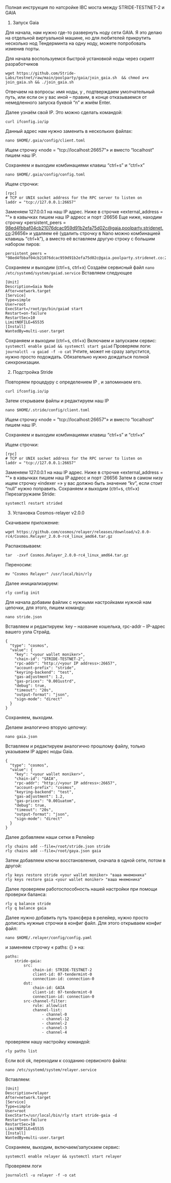 Полная инструкция по натсройке IBC моста между STRIDE-TESTNET-2 и GAIA

1.	Запуск Gaia

Для начала,  нам нужно где-то развернуть ноду сети GAIA. Я это делаю на отдельной виртуальной машине, но для любителей прикрутить несколько нод Тендерминта на одну ноду, можете попробовать изменив порты.

Для начала воспользуемся быстрой установкой ноды через скрипт разработчиков

```wget https://github.com/Stride-Labs/testnet/raw/main/poolparty/gaia/join_gaia.sh  && chmod a+x join_gaia.sh && ./join_gaia.sh ```

Отвечаем на вопросы: имя ноды, y , подтверждаем умолчательный путь, или если он у вас иной – правим, в конце отказываемся от немедленного запуска буквой “n” и жмём Enter.

Далее узнаём свой IP. Это можно сделать командой:

``` curl ifconfig.io/ip ```

Данный адрес нам нужно заменить в нескольких файлах:

``` nano $HOME/.gaia/config/client.toml ```

Ищем строчку «node = "tcp://localhost:26657"» и вместo “localhost” пишем наш IP. 

Сохраняем и выходим комбинациями клавиш “ctrl+s” и “ctrl+x”

``` nano $HOME/.gaia/config/config.toml ```

Ищем строчки: 

```
[rpc]
# TCP or UNIX socket address for the RPC server to listen on
laddr = "tcp://127.0.0.1:26657"
```

Заменяем 127.0.0.1 на наш IP адрес.
Ниже в строчке «external_address = ""» в кавычках пишем наш IP адресс и порт :26656
Еще ниже, находим строчку «persistent_peers = 98ed4fbbaf04cb21076dcac959d91b2efa75d02c@gaia.poolparty.stridenet.co:26656» и удаляем её (удалить строчку в Nano можно комбинацией клавишь “ctrl+k”), а вместо её вставляем другую строку с большим набором пиров:
```
persistent_peers = "98ed4fbbaf04cb21076dcac959d91b2efa75d02c@gaia.poolparty.stridenet.co:26656,100f7e8485c6bc672037140f13cadadd133a2a4e@116.202.227.117:23656,6b4c727574f2788611df9c342710beb2398721dd@213.202.212.155:23656,92cde3bd413af857c7b2bfcd896786cb76c9fb9b@80.209.240.103:23656,e6afa1f3481ad03b7e4a96de12354cfef3e6d9cb@159.223.152.53:23656,7f9c62bedb8d82859708537fb376a152aba8e5c7@147.182.143.14:23656,6b85c6a0b2cdcf05d0ce5b2f6a78728b510fcb01@131.255.179.4:23656,956eb0d9ca320f5fbd3cf787a6d01bd569c66cb1@40.69.144.224:23656,6db4fdb1090f78bfd70e5c282d20eb2fb048c3b1@20.2.71.19:23656,61bce0b1cab8e840a79e78c2c43301e73a258e20@40.76.186.18:23656,853174f1ca8b78fbbfdefd32af7cc1f3fc424ce3@185.182.187.33:23656,ac3e44fc61aa6f663205aa4d66594d5d59f71b80@65.108.76.44:11544,905b20ef84e5d228ee5a7293603ead6734bd1e5a@142.132.176.148:23656,f3f18b9bc8dcf10e77def54d2bab390d92b8e3e6@20.77.70.228:23656,aa3aa0e1244c0503b6d94d7a2ab4554ba0e3fd79@173.212.233.187:23656,2e79740ef74c0d61a872bca0b2780f95a600a144@20.24.67.9:23656,a64faaf6fe45425352524341d2f390ce6c603c09@139.162.2.113:23656,c0ba0b1561a82cc833f9c1ed490f7f769c99e37e@52.8.128.18:26656,28df1baca45a5c8a35804c4c3d39a7ec754c0bd7@178.18.248.69:23656,a5fcaa76d76c6812db176afb9c33e9ceeb4662e5@35.223.66.215:26656,b767515dca0be232fc287e0d274831a8c80fcac7@5.9.147.22:26256,ac141e35beefd50a553a09181b8643700c6c4545@104.208.80.139:23656,5674f7c078de9368b74b62b99920c9de8a80c359@113.161.82.243:23656,c3c32094135bc9d9148dbcbac52fdace8d01d62c@51.77.108.119:23656,bcb8420c5a3c67a9c4a4803c2a1d02d32f09eb8d@20.224.44.231:23656,0e604967eebb588654d7c417a9c02286d89d6037@89.163.215.204:11134,cf8339a43db4232cd781787bcb4f7641b8d1265e@167.71.196.118:23656,630461f5e87832375aa3a830a10da0d594d34f6e@194.163.168.99:23656,d31bfd43a027c0dc38a54799f4819c51a82c2d05@68.183.186.167:23656,9efd82081a07a2de802dc3e511185acafdcd425e@144.76.97.251:26766,b8948a13a8953f864ff43fa31ede14a21e44efdc@88.208.57.200:26656,192e7285369c526a7d8bd44c528e82e1a77699a9@20.194.250.123:23656,6a2e6300085ce12feb86f1206520e4e16cf03dd2@185.16.38.196:23656,a84b444bbcce26e9f279e5d8f3447af7ae30af62@34.123.180.250:23656,7e6f186ef11881ac3af87d6791ef834ba3128df6@139.59.121.134:23656,10776edaec11d981551ef5fecc1522fc541039d5@20.254.149.43:23656,5095dca3c7380e1bfea4cc0cdc136e17a0c79fd9@209.145.56.41:23656,d55982e5ed976dda2a04cf2a5b5c23b49a80bb92@188.166.241.251:23656,d5e7a8983f10e00c321b18532eab5a8cb7a3dcbc@86.48.0.222:23656,2b79dae3d3289a35d54973a4db35e2e0ade87bb7@65.108.238.183:23656,eb7060ffbff8dd4a4f029a386b3ca5e1c44f2b60@35.205.234.23:23656,489456b63a43d59673ddd65afcf174d30fcbb0d0@149.102.129.235:23656"
```
Сохраняем и выходим (ctrl+s, ctrl+x)
Создаём сервисный файл
``` nano /etc/systemd/system/gaiad.service ```
Вставляем следующее
```
[Unit]
Description=Gaia Node
After=network.target
[Service]
Type=simple
User=root
ExecStart=/root/go/bin/gaiad start
Restart=on-failure
RestartSec=10
LimitNOFILE=65535
[Install]
WantedBy=multi-user.target
```
Сохраняем и выходим (ctrl+s, ctrl+x)
Включаем и запускаем сервис:
``` systemctl enable gaiad && systemctl start gaiad ```
Проверяем логи:
``` journalctl -u gaiad -f -o cat ```
Учтите, может не сразу запустится, нужно просто подождать.
Обязательно нужно дождаться полной синхронизации.

2.	Подстройка Stride

Повторяем процедуру с определением IP , и запоминаем его.

``` curl ifconfig.io/ip ```

Затем открываем файлы и редактируем наш IP

``` nano $HOME/.stride/config/client.toml ```

Ищем строчку «node = "tcp://localhost:26657"» и вместo “localhost” пишем наш IP. 

Сохраняем и выходим комбинациями клавиш “ctrl+s” и “ctrl+x”

Ищем строчки: 

```
[rpc]
# TCP or UNIX socket address for the RPC server to listen on
laddr = "tcp://127.0.0.1:26657"
```

Заменяем 127.0.0.1 на наш IP адрес.
Ниже в строчке «external_address = ""» в кавычках пишем наш IP адресс и порт :26656
Затем в самом низу ищем строчку «indexer =» у вас должно быть значение “kv”, если стоит “null” нужно поправить.
Сохраняем и выходим (ctrl+s, ctrl+x)
Перезагружаем Stride:

``` systemctl restart strided ```

3.	Установка Cosmos-relayer v2.0.0

Скачиваем приложение:

``` wget https://github.com/cosmos/relayer/releases/download/v2.0.0-rc4/Cosmos.Relayer_2.0.0-rc4_linux_amd64.tar.gz ```

Распаковываем:

``` tar  -zxvf Cosmos.Relayer_2.0.0-rc4_linux_amd64.tar.gz ```

Переносим:

``` mv "Cosmos Relayer" /usr/local/bin/rly ```

Далее инициализируем:

``` rly config init ```

Для начала добавим файлик с нужными настройками нужной нам цепочки, для этого, пишем команду:

``` nano stride.json ```

Вставляем и редактируем: key – название кошелька, rpc-addr – IP-адрес вашего узла Страйд.

``` 
{
  "type": "cosmos",
  "value": {
    "key": "<your wallet moniker>",
    "chain-id": "STRIDE-TESTNET-2",
    "rpc-addr": "http://<your IP address>:26657",
    "account-prefix": "stride",
    "keyring-backend": "test",
    "gas-adjustment": 1.2,
    "gas-prices": "0.001ustrd",
    "debug": true,
    "timeout": "20s",
    "output-format": "json",
    "sign-mode": "direct"
  }
}
```

Сохраняем, выходим.

Делаем аналогично вторую цепочку:

``` nano gaia.json ```

Вставляем и редактируем аналогично прошлому файлу, только указываем IP адрес ноды Gaia.

```
{
  "type": "cosmos",
  "value": {
    "key": "<your wallet moniker>",
    "chain-id": "GAIA",
    "rpc-addr": "http://<your IP address>:26657",
    "account-prefix": "cosmos",
    "keyring-backend": "test",
    "gas-adjustment": 1.2,
    "gas-prices": "0.001uatom",
    "debug": true,
    "timeout": "20s",
    "output-format": "json",
    "sign-mode": "direct"
  }
}
```

Далее добавляем наши сетки в Релейер

```
rly chains add --file=/root/stride.json stride
rly chains add --file=/root/gaya.json gaia
```
Затем добавляем ключи восстановления, сначала в одной сети, потом в другой:

```
rly keys restore stride <your wallet moniker> "ваша мнемоника"
rly keys restore gaia <your wallet moniker> "ваша мнемоника"
```

Далее проверяем работоспособность нашей настройки при помощи проверки баланса:

```
rly q balance stride
rly q balance gaia
``` 

Далее нужно добавить путь трансфера в релейер, нужно просто дописать нужные строчки в конфиг файл. Для этого открываем конфиг файл:
```
nano $HOME/.relayer/config/config.yaml
```

и заменяем строчку « paths: {} » на:

```
paths:
    stride-gaia:
        src:
            chain-id: STRIDE-TESTNET-2
            client-id: 07-tendermint-0
            connection-id: connection-0
        dst:
            chain-id: GAIA
            client-id: 07-tendermint-0
            connection-id: connection-0
        src-channel-filter:
            rule: allowlist
            channel-list:
                - channel-0
                - channel-12
                - channel-2
                - channel-3
                - channel-4
```
проверяем нашу настройку командой:

```
rly paths list
```
Если всё ok, переходим к созданию сервисного файла:

```
nano /etc/systemd/system/relayer.service
```

Вставляем:

```
[Unit]
Description=relayer
After=network.target
[Service]
Type=simple
User=root
ExecStart=/usr/local/bin/rly start stride-gaia -d
Restart=on-failure
RestartSec=10
LimitNOFILE=65535
[Install]
WantedBy=multi-user.target
```

Сохраняем, выходим, включаем/запускаем сервис:

```
systemctl enable relayer && systemctl start relayer
```

Проверяем логи

```
journalctl -u relayer -f -o cat
```

